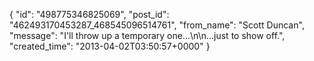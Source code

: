  {
   "id": "498775346825069",
   "post_id": "462493170453287_468545096514761",
   "from_name": "Scott Duncan",
   "message": "I'll throw up a temporary one...\n\n...just to show off.",
   "created_time": "2013-04-02T03:50:57+0000"
 }
